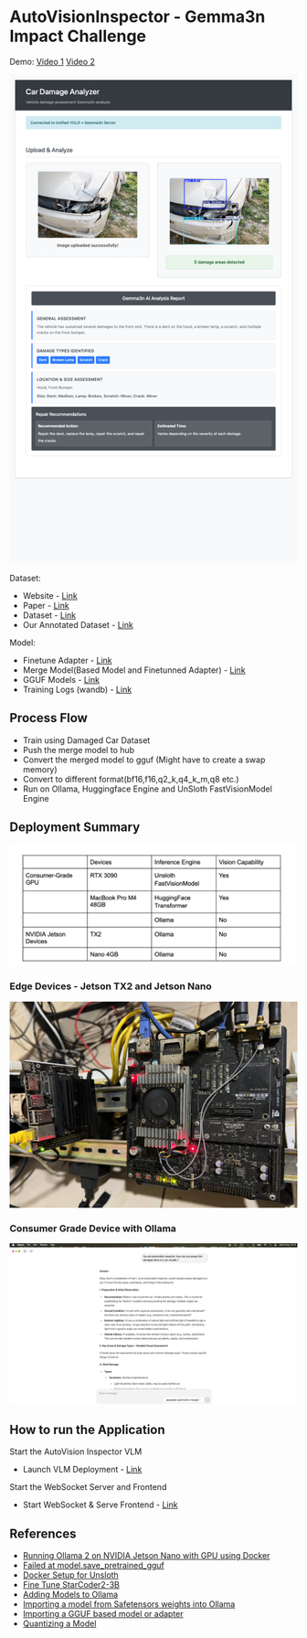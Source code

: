 # AutoVisionInspector - Gemma3n Impact Challenge
Demo: [Video 1](https://www.youtube.com/watch?v=2nr59kP-Ano) [Video 2](https://www.youtube.com/watch?v=lZjY6w1PU30)

![Autovision](./assets/webapp-results/m4.png)

Dataset:
- Website - [Link](https://cardd-ustc.github.io/)
- Paper - [Link](https://cardd-ustc.github.io/docs/CarDD.pdf)
- Dataset - [Link](https://drive.google.com/file/d/1bbyqVCKZX5Ur5Zg-uKj0jD0maWAVeOLx/view)
- Our Annotated Dataset - [Link](https://huggingface.co/datasets/gigwegbe/damaged-car-dataset-annotated)

Model: 
- Finetune Adapter - [Link](https://huggingface.co/gigwegbe/gemma-3n-E2B-it-finetuned-adapters)
- Merge Model(Based Model and Finetunned Adapter) - [Link](https://huggingface.co/gigwegbe/gemma3n-merged)
- GGUF Models - [Link](https://huggingface.co/gigwegbe/gemma3n-gguf)
- Training Logs (wandb) - [Link](https://wandb.ai/gigwegbe-carnegie-mellon-university/my-vision-finetune?nw=nwusergigwegbe)
  
## Process Flow 
- Train using Damaged Car Dataset  
- Push the merge model to hub 
- Convert the merged model to gguf (Might have to create a swap memory)
- Convert to different format(bf16,f16,q2_k,q4_k_m,q8 etc.)
- Run on Ollama, Huggingface Engine and UnSloth FastVisionModel Engine

## Deployment Summary
![](./assets/device-summary.png)

### Edge Devices - Jetson TX2 and Jetson Nano 
![Edge Devices](./assets/jetson-devices.png)

### Consumer Grade Device with Ollama 
![Ollama Device](./assets/ollama-screenshot-mac.png)

## How to run the Application
Start the AutoVision Inspector VLM
- Launch VLM Deployment - [Link](https://github.com/gigwegbe/gemma3n-car-damage-competition/tree/main/hugginface_deployment)

Start the WebSocket Server and Frontend
- Start WebSocket & Serve Frontend - [Link](https://github.com/gigwegbe/gemma3n-car-damage-competition/tree/main/object_detection)

## References
- [Running Ollama 2 on NVIDIA Jetson Nano with GPU using Docker](https://collabnix.com/running-ollama-2-on-nvidia-jetson-nano-with-gpu-using-docker/)
-  [Failed at model.save_pretrained_gguf](https://github.com/unslothai/unsloth/issues/341#issuecomment-2340006070)
-  [Docker Setup for Unsloth](https://github.com/unslothai/unsloth/wiki#1-dockerfile)
-  [Fine Tune StarCoder2-3B](https://debuggercafe.com/fine-tune-starcoder2-3b/)
-  [Adding Models to Ollama](https://debuggercafe.com/adding-models-to-ollama/)
-  [Importing a model from Safetensors weights into Ollama](https://debuggercafe.com/adding-models-to-ollama/)
-  [Importing a GGUF based model or adapter](https://github.com/ollama/ollama/blob/main/docs/import.md#importing-a-gguf-based-model-or-adapter)
-  [Quantizing a Model](https://github.com/ollama/ollama/blob/main/docs/import.md#quantizing-a-model)
